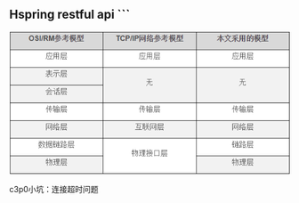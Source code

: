 ## Hspring restful api ```

![photo](https://github.com/Jingle-seven/demos/blob/master/support/article/img/20180303160057.png)   








c3p0小坑：连接超时问题